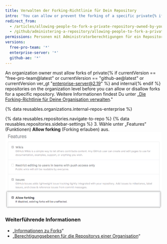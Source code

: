 ```yaml
---
title: Verwalten der Forking-Richtlinie für Dein Repository
intro: 'You can allow or prevent the forking of a specific private{% if currentVersion == "free-pro-team@latest" or currentVersion == "github-ae@latest" or currentVersion ver_gt "enterprise-server@2.19" %} or internal{% endif %} repository owned by an organization.'
redirect_from:
  - /articles/allowing-people-to-fork-a-private-repository-owned-by-your-organization
  - /github/administering-a-repository/allowing-people-to-fork-a-private-repository-owned-by-your-organization
permissions: Personen mit Administratorberechtigungen für ein Repository können die Forking-Richtlinie für das Repository verwalten.
versions:
  free-pro-team: '*'
  enterprise-server: '*'
  github-ae: '*'
---
```


An organization owner must allow forks of private{% if currentVersion == "free-pro-team@latest" or currentVersion == "github-ae@latest" or currentVersion ver_gt "enterprise-server@2.19" %} and internal{% endif %} repositories on the organization level before you can allow or disallow forks for a specific repository. Weitere Informationen findest Du unter „[Die Forking-Richtlinie für Deine Organisation verwalten](/github/setting-up-and-managing-organizations-and-teams/managing-the-forking-policy-for-your-organization)."

{% data reusables.organizations.internal-repos-enterprise %}

{% data reusables.repositories.navigate-to-repo %}
{% data reusables.repositories.sidebar-settings %}
3. Wähle unter „Features“ (Funktionen) **Allow forking** (Forking erlauben) aus. ![Kontrollkästchen, um das Forking eines privaten Repositorys zu erlauben oder zu verbieten](/assets/images/help/repository/allow-forking-specific-org-repo.png)

### Weiterführende Informationen

- „[Informationen zu Forks](/articles/about-forks)“
- „[Berechtigungsebenen für die Repositorys einer Organisation](/articles/repository-permission-levels-for-an-organization)“
